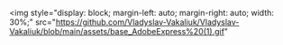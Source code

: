 <img 
    style="display: block; 
           margin-left: auto;
           margin-right: auto;
           width: 30%;"
    src="https://github.com/Vladyslav-Vakaliuk/Vladyslav-Vakaliuk/blob/main/assets/base_AdobeExpress%20(1).gif" 

</img>